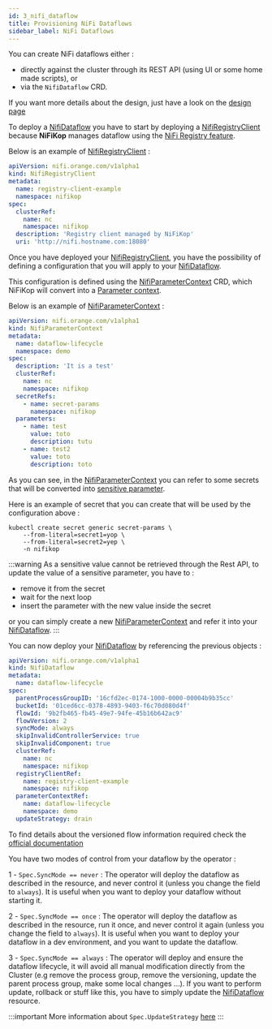 ```yaml
---
id: 3_nifi_dataflow
title: Provisioning NiFi Dataflows
sidebar_label: NiFi Dataflows
---
```


You can create NiFi dataflows either :

- directly against the cluster through its REST API (using UI or some home made scripts), or
- via the `NifiDataflow` CRD.

If you want more details about the design, just have a look on the [design page](../1_concepts/2_design_principes.md#dataflow-lifecycle-management)

To deploy a [NifiDataflow] you have to start by deploying a [NifiRegistryClient] because **NiFiKop** manages dataflow using the [NiFi Registry feature](https://nifi.apache.org/registry).

Below is an example of [NifiRegistryClient] :

```yaml
apiVersion: nifi.orange.com/v1alpha1
kind: NifiRegistryClient
metadata:
  name: registry-client-example
  namespace: nifikop
spec:
  clusterRef:
    name: nc
    namespace: nifikop
  description: 'Registry client managed by NiFiKop'
  uri: 'http://nifi.hostname.com:18080'
```

Once you have deployed your [NifiRegistryClient], you have the possibility of defining a configuration that you will apply to your [NifiDataflow].

This configuration is defined using the [NifiParameterContext] CRD, which NiFiKop will convert into a [Parameter context](https://nifi.apache.org/docs/nifi-docs/html/user-guide.html#parameter-contexts).

Below is an example of [NifiParameterContext] :

```yaml
apiVersion: nifi.orange.com/v1alpha1
kind: NifiParameterContext
metadata:
  name: dataflow-lifecycle
  namespace: demo
spec:
  description: 'It is a test'
  clusterRef:
    name: nc
    namespace: nifikop
  secretRefs:
    - name: secret-params
      namespace: nifikop
  parameters:
    - name: test
      value: toto
      description: tutu
    - name: test2
      value: toto
      description: toto
```

As you can see, in the [NifiParameterContext] you can refer to some secrets that will be converted into [sensitive parameter](https://nifi.apache.org/docs/nifi-docs/html/user-guide.html#using-parameters-with-sensitive-properties).

Here is an example of secret that you can create that will be used by the configuration above :

```console
kubectl create secret generic secret-params \
    --from-literal=secret1=yop \
    --from-literal=secret2=yep \
    -n nifikop
```

:::warning
As a sensitive value cannot be retrieved through the Rest API, to update the value of a sensitive parameter, you have to :

- remove it from the secret
- wait for the next loop
- insert the parameter with the new value inside the secret

or you can simply create a new [NifiParameterContext] and refer it into your [NifiDataflow].
:::

You can now deploy your [NifiDataflow] by referencing the previous objects :

```yaml
apiVersion: nifi.orange.com/v1alpha1
kind: NifiDataflow
metadata:
  name: dataflow-lifecycle
spec:
  parentProcessGroupID: '16cfd2ec-0174-1000-0000-00004b9b35cc'
  bucketId: '01ced6cc-0378-4893-9403-f6c70d080d4f'
  flowId: '9b2fb465-fb45-49e7-94fe-45b16b642ac9'
  flowVersion: 2
  syncMode: always
  skipInvalidControllerService: true
  skipInvalidComponent: true
  clusterRef:
    name: nc
    namespace: nifikop
  registryClientRef:
    name: registry-client-example
    namespace: nifikop
  parameterContextRef:
    name: dataflow-lifecycle
    namespace: demo
  updateStrategy: drain
```

To find details about the versioned flow information required check the [official documentation](https://nifi.apache.org/docs/nifi-registry-docs/index.html)

You have two modes of control from your dataflow by the operator :

1 - `Spec.SyncMode == never` : The operator will deploy the dataflow as described in the resource, and never control it (unless you change the field to `always`). It is useful when you want to deploy your dataflow without starting it.

2 - `Spec.SyncMode == once` : The operator will deploy the dataflow as described in the resource, run it once, and never control it again (unless you change the field to `always`). It is useful when you want to deploy your dataflow in a dev environment, and you want to update the dataflow.

3 - `Spec.SyncMode == always` : The operator will deploy and ensure the dataflow lifecycle, it will avoid all manual modification directly from the Cluster (e.g remove the process group, remove the versioning, update the parent process group, make some local changes ...). If you want to perform update, rollback or stuff like this, you have to simply update the [NifiDataflow] resource.

:::important
More information about `Spec.UpdateStrategy` [here](../5_references/5_nifi_dataflow.md#dataflowupdatestrategy)
:::

[nifidataflow]: ../5_references/5_nifi_dataflow.md
[nifiregistryclient]: ../5_references/3_nifi_registry_client.md
[nifiparametercontext]: ../5_references/4_nifi_parameter_context.md
